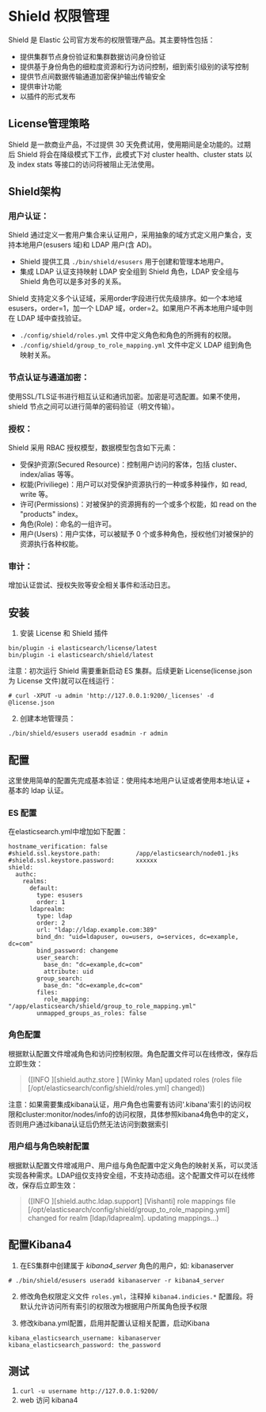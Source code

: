 # Shield 权限管理

Shield 是 Elastic 公司官方发布的权限管理产品。其主要特性包括：

* 提供集群节点身份验证和集群数据访问身份验证
* 提供基于身份角色的细粒度资源和行为访问控制，细到索引级别的读写控制
* 提供节点间数据传输通道加密保护输出传输安全
* 提供审计功能
* 以插件的形式发布

## License管理策略

Shield 是一款商业产品，不过提供 30 天免费试用，使用期间是全功能的。过期后 Shield 将会在降级模式下工作，此模式下对 cluster health、cluster stats 以及 index stats 等接口的访问将被阻止无法使用。

## Shield架构

### 用户认证：

Shield 通过定义一套用户集合来认证用户，采用抽象的域方式定义用户集合，支持本地用户(esusers 域)和 LDAP 用户(含 AD)。

* Shield 提供工具 `./bin/shield/esusers` 用于创建和管理本地用户。
* 集成 LDAP 认证支持映射 LDAP 安全组到 Shield 角色，LDAP 安全组与 Shield 角色可以是多对多的关系。

Shield 支持定义多个认证域，采用order字段进行优先级排序。如一个本地域 esusers，order=1，加一个 LDAP 域，order=2。如果用户不再本地用户域中则在 LDAP 域中查找验证。

* `./config/shield/roles.yml` 文件中定义角色和角色的所拥有的权限。
* `./config/shield/group_to_role_mapping.yml` 文件中定义 LDAP 组到角色映射关系。

### 节点认证与通道加密：

使用SSL/TLS证书进行相互认证和通讯加密。加密是可选配置。如果不使用，shield 节点之间可以进行简单的密码验证（明文传输）。

### 授权：

Shield 采用 RBAC 授权模型，数据模型包含如下元素： 

* 受保护资源(Secured Resource)：控制用户访问的客体，包括 cluster、index/alias 等等。
* 权能(Priviliege)：用户可以对受保护资源执行的一种或多种操作，如 read, write 等。
* 许可(Permissions)：对被保护的资源拥有的一个或多个权能，如 read on the "products" index。
* 角色(Role)：命名的一组许可。
* 用户(Users)：用户实体，可以被赋予 0 个或多种角色，授权他们对被保护的资源执行各种权能。

### 审计：

增加认证尝试、授权失败等安全相关事件和活动日志。

## 安装


1. 安装 License 和 Shield 插件

```
bin/plugin -i elasticsearch/license/latest
bin/plugin -i elasticsearch/shield/latest
```

注意：初次运行 Shield 需要重新启动 ES 集群。后续更新 License(license.json 为 License 文件)就可以在线运行：

```
# curl -XPUT -u admin 'http://127.0.0.1:9200/_licenses' -d @license.json
```

2. 创建本地管理员：

```
./bin/shield/esusers useradd esadmin -r admin
```

## 配置

这里使用简单的配置先完成基本验证：使用纯本地用户认证或者使用本地认证 + 基本的 ldap 认证。

### ES 配置

在elasticsearch.yml中增加如下配置：

```
hostname_verification: false
#shield.ssl.keystore.path:          /app/elasticsearch/node01.jks
#shield.ssl.keystore.password:      xxxxxx
shield:
  authc:
    realms:
      default:
        type: esusers
        order: 1
      ldaprealm:
        type: ldap
        order: 2
        url: "ldap://ldap.example.com:389"
        bind_dn: "uid=ldapuser, ou=users, o=services, dc=example, dc=com"
        bind_password: changeme
        user_search:
          base_dn: "dc=example,dc=com"
          attribute: uid
        group_search:
          base_dn: "dc=example,dc=com"
        files:
          role_mapping: "/app/elasticsearch/shield/group_to_role_mapping.yml"
        unmapped_groups_as_roles: false 
```

### 角色配置

根据默认配置文件增减角色和访问控制权限。角色配置文件可以在线修改，保存后立即生效：

> ([INFO ][shield.authz.store       ] [Winky Man] updated roles (roles file [/opt/elasticsearch/config/shield/roles.yml] changed))

注意：如果需要集成kibana认证，用户角色也需要有访问'.kibana'索引的访问权限和cluster:monitor/nodes/info的访问权限，具体参照kibana4角色中的定义，否则用户通过kibana认证后仍然无法访问到数据索引

### 用户组与角色映射配置

根据默认配置文件增减用户、用户组与角色配置中定义角色的映射关系，可以灵活实现各种需求。LDAP组仅支持安全组，不支持动态组。这个配置文件可以在线修改，保存后立即生效：

> ([INFO ][shield.authc.ldap.support] [Vishanti] role mappings file [/opt/elasticsearch/config/shield/group_to_role_mapping.yml] changed for realm [ldap/ldaprealm]. updating mappings...)

## 配置Kibana4

1. 在ES集群中创建属于 *kibana4_server* 角色的用户，如: kibanaserver

```
# ./bin/shield/esusers useradd kibanaserver -r kibana4_server
```

2. 修改角色权限定义文件 `roles.yml`，注释掉 `kibana4.indicies.*` 配置段。将默认允许访问所有索引的权限改为根据用户所属角色授予权限

3. 修改kibana.yml配置，启用并配置认证相关配置，启动Kibana

```
kibana_elasticsearch_username: kibanaserver
kibana_elasticsearch_password: the_password
```

## 测试

1. `curl -u username http://127.0.0.1:9200/`
2. web 访问 kibana4

